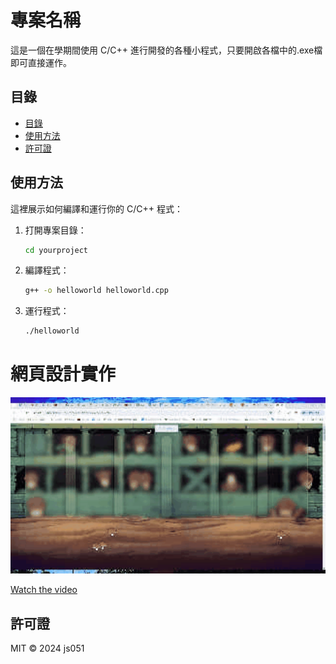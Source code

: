 # 專案名稱

這是一個在學期間使用 C/C++ 進行開發的各種小程式，只要開啟各檔中的.exe檔即可直接運作。

## 目錄

- [目錄](#目錄)
- [使用方法](#使用方法)
- [許可證](#許可證)


## 使用方法

這裡展示如何編譯和運行你的 C/C++ 程式：

1. 打開專案目錄：
    ```bash
    cd yourproject
    ```

2. 編譯程式：
    ```bash
    g++ -o helloworld helloworld.cpp
    ```

3. 運行程式：
    ```bash
    ./helloworld
    ```

# 網頁設計實作
<img src="images/sitj5-a2a4f.gif" alt="GIF" width="600">

[Watch the video](videos/2024-05-17%2013-57-33.mkv)



## 許可證

MIT © 2024 js051
